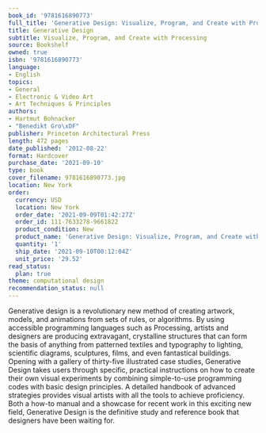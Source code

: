 ```yaml
---
book_id: '9781616890773'
full_title: 'Generative Design: Visualize, Program, and Create with Processing'
title: Generative Design
subtitle: Visualize, Program, and Create with Processing
source: Bookshelf
owned: true
isbn: '9781616890773'
language:
- English
topics:
- General
- Electronic & Video Art
- Art Techniques & Principles
authors:
- Hartmut Bohnacker
- "Benedikt Gro\xDF"
publisher: Princeton Architectural Press
length: 472 pages
date_published: '2012-08-22'
format: Hardcover
purchase_date: '2021-09-10'
type: book
cover_filename: 9781616890773.jpg
location: New York
order:
  currency: USD
  location: New York
  order_date: '2021-09-09T01:42:27Z'
  order_id: 111-7633278-9661822
  product_condition: New
  product_name: 'Generative Design: Visualize, Program, and Create with Processing'
  quantity: '1'
  ship_date: '2021-09-10T00:12:04Z'
  unit_price: '29.52'
read_status:
  plan: true
theme: computational design
recommendation_status: null
---
```

Generative design is a revolutionary new method of creating artwork, models, and animations from sets of rules, or algorithms. By using accessible programming languages such as Processing, artists and designers are producing extravagant, crystalline structures that can form the basis of anything from patterned textiles and typography to lighting, scientific diagrams, sculptures, films, and even fantastical buildings. Opening with a gallery of thirty-five illustrated case studies, Generative Design takes users through specific, practical instructions on how to create their own visual experiments by combining simple-to-use programming codes with basic design principles. A detailed handbook of advanced strategies provides visual artists with all the tools to achieve proficiency. Both a how-to manual and a showcase for recent work in this exciting new field, Generative Design is the definitive study and reference book that designers have been waiting for.

